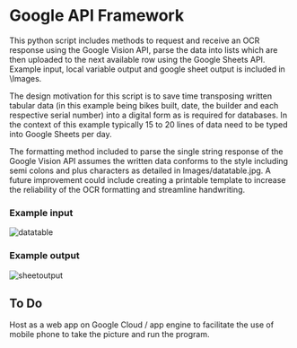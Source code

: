 # Google API Framework

This python script includes methods to request and receive an OCR response using the Google Vision API, parse the data into lists which are then uploaded to the next available row using the Google Sheets API. Example input, local variable output and google sheet output is included in \Images.

The design motivation for this script is to save time transposing written tabular data (in this example being bikes built, date, the builder and each respective serial number) into a digital form as is required for databases. In the context of this example typically 15 to 20 lines of data need to be typed into Google Sheets per day.

The formatting method included to parse the single string response of the Google Vision API assumes the written data conforms to the style including semi colons and plus characters as detailed in Images/datatable.jpg. A future improvement could include creating a printable template to increase the reliability of the OCR formatting and streamline handwriting.

### Example input
![datatable](https://user-images.githubusercontent.com/65951397/122892701-f5ee9a00-d388-11eb-8b7d-e25aa330405f.jpg)

### Example output
![sheetoutput](https://user-images.githubusercontent.com/65951397/122892742-00a92f00-d389-11eb-9596-2ad2361ad4fc.jpg)


## To Do
Host as a web app on Google Cloud / app engine to facilitate the use of mobile phone to take the picture and run the program.
